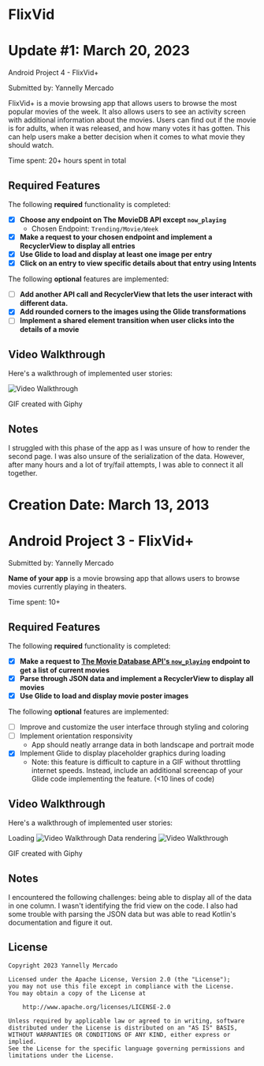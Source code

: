 # FlixVid

# Update #1: March 20, 2023 
Android Project 4 - FlixVid+

Submitted by: Yannelly Mercado

FlixVid+ is a movie browsing app that allows users to browse the most popular movies of the week. It
also allows users to see an activity screen with additional information about the movies. Users can find
out if the movie is for adults, when it was released, and how many votes it has gotten. This can help users 
make a better decision when it comes to what movie they should watch.

Time spent: 20+ hours spent in total

## Required Features

The following **required** functionality is completed:

- [X] **Choose any endpoint on The MovieDB API except `now_playing`**
  - Chosen Endpoint: `Trending/Movie/Week`
- [X] **Make a request to your chosen endpoint and implement a RecyclerView to display all entries**
- [X] **Use Glide to load and display at least one image per entry**
- [X] **Click on an entry to view specific details about that entry using Intents**

The following **optional** features are implemented:

- [ ] **Add another API call and RecyclerView that lets the user interact with different data.**
- [x] **Add rounded corners to the images using the Glide transformations**
- [ ] **Implement a shared element transition when user clicks into the details of a movie**

## Video Walkthrough

Here's a walkthrough of implemented user stories:

<img src='https://media.giphy.com/media/v1.Y2lkPTc5MGI3NjExOTFjMGRkYWJlY2ExM2I3ZjFiNTYyOWVmYzkyZjU2YjZkNThkYjYxZSZjdD1n/EX7aQRK7ZDOG77Iwu6/giphy.gif' title='Video Walkthrough' width='' alt='Video Walkthrough' />

<!-- Replace this with whatever GIF tool you used! -->
GIF created with Giphy
<!-- Recommended tools:
[Kap](https://getkap.co/) for macOS
[ScreenToGif](https://www.screentogif.com/) for Windows
[peek](https://github.com/phw/peek) for Linux. -->

## Notes

I struggled with this phase of the app as I was unsure of how to render the second page. I was also unsure of the
serialization of the data. However, after many hours and a lot of try/fail attempts, I was able to connect it all together. 

# Creation Date: March 13, 2013

# Android Project 3 - FlixVid+

Submitted by: Yannelly Mercado

**Name of your app** is a movie browsing app that allows users to browse movies currently playing in theaters.

Time spent: 10+

## Required Features

The following **required** functionality is completed:

- [X] **Make a request to [The Movie Database API's `now_playing`](https://developers.themoviedb.org/3/movies/get-now-playing) endpoint to get a list of current movies**
- [X] **Parse through JSON data and implement a RecyclerView to display all movies**
- [X] **Use Glide to load and display movie poster images**

The following **optional** features are implemented:

- [ ] Improve and customize the user interface through styling and coloring
- [ ] Implement orientation responsivity
    - App should neatly arrange data in both landscape and portrait mode
- [X] Implement Glide to display placeholder graphics during loading
    - Note: this feature is difficult to capture in a GIF without throttling internet speeds.  Instead, include an additional screencap of your Glide code implementing the feature.  (<10 lines of code)


## Video Walkthrough

Here's a walkthrough of implemented user stories:

Loading <img src='https://media.giphy.com/media/v1.Y2lkPTc5MGI3NjExODg3YWMzYjY3ODEzNmZjM2MwMTM1MWE0M2RjNjIxMGI5NzFkM2ExMiZjdD1n/MtOyQnbdAeL6gwgeWC/giphy.gif' title='Video Walkthrough' width='' alt='Video Walkthrough' /> Data rendering <img src='https://media.giphy.com/media/v1.Y2lkPTc5MGI3NjExOWQ1MmU5ZTJkZTNhN2FhYTgxN2IzMTQ4YzNmNjUyNTdjYjY0MTI2OSZjdD1n/7eq7GqZ9Jp7Ny1RPFY/giphy.gif' title='Video Walkthrough' width='' alt='Video Walkthrough' />


<!-- Replace this with whatever GIF tool you used! -->
GIF created with Giphy
<!-- Recommended tools:
[Kap](https://getkap.co/) for macOS
[ScreenToGif](https://www.screentogif.com/) for Windows
[peek](https://github.com/phw/peek) for Linux. -->

## Notes

I encountered the following challenges: being able to display all of the data in one column. I wasn't identifying the frid view on the code. I also had some trouble with parsing the JSON data but was able to read Kotlin's documentation and figure it out.

## License

    Copyright 2023 Yannelly Mercado

    Licensed under the Apache License, Version 2.0 (the "License");
    you may not use this file except in compliance with the License.
    You may obtain a copy of the License at

        http://www.apache.org/licenses/LICENSE-2.0

    Unless required by applicable law or agreed to in writing, software
    distributed under the License is distributed on an "AS IS" BASIS,
    WITHOUT WARRANTIES OR CONDITIONS OF ANY KIND, either express or implied.
    See the License for the specific language governing permissions and
    limitations under the License.